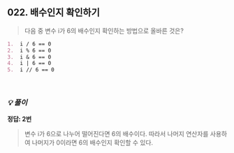 ## 022. 배수인지 확인하기

> 다음 중 변수 i가 6의 배수인지 확인하는 방법으로 올바른 것은?

```md
1.  i / 6 == 0
2.  i % 6 == 0
3.  i & 6 == 0
4.  i | 6 == 0
5.  i // 6 == 0
```

<br>

### _💡 풀이_

**정답: 2번**

> 변수 i가 6으로 나누어 떨어진다면 6의 배수이다.
> 따라서 나머지 연산자를 사용하여 나머지가 0이라면 6의 배수인지 확인할 수 있다.
